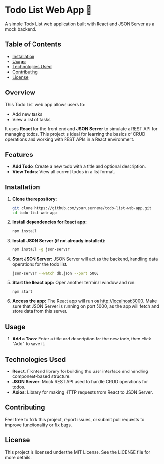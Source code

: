 # Todo List Web App 📝

A simple Todo List web application built with React and JSON Server as a mock backend.

## Table of Contents

- [Installation](#installation)
- [Usage](#usage)
- [Technologies Used](#technologies-used)
- [Contributing](#contributing)
- [License](#license)

## Overview
This Todo List web app allows users to:
- Add new tasks
- View a list of tasks


It uses **React** for the front end and **JSON Server** to simulate a REST API for managing todos. This project is ideal for learning the basics of CRUD operations and working with REST APIs in a React environment.

## Features
- **Add Todo**: Create a new todo with a title and optional description.
- **View Todos**: View all current todos in a list format.


## Installation

1. **Clone the repository:**
   ```bash
   git clone https://github.com/yourusername/todo-list-web-app.git
   cd todo-list-web-app
2. **Install dependencies for React app:**
   ```bash
   npm install

3. **Install JSON Server (if not already installed):**
   ```bash
   npm install -g json-server

4. **Start JSON Server:**
   JSON Server will act as the backend, handling data operations for the todo list.
   ```bash
   json-server --watch db.json --port 5000

5. **Start the React app:**
   Open another terminal window and run:
   ```bash
   npm start
6. **Access the app:**
   The React app will run on [http://localhost:3000](http://localhost:3000). Make sure that JSON Server is running on port 5000, as the app will fetch and store data from this server.

## Usage
1. **Add a Todo**: Enter a title and description for the new todo, then click "Add" to save it.



## Technologies Used
- **React**: Frontend library for building the user interface and handling component-based structure.
- **JSON Server**: Mock REST API used to handle CRUD operations for todos.
- **Axios**: Library for making HTTP requests from React to JSON Server.

## Contributing
Feel free to fork this project, report issues, or submit pull requests to improve functionality or fix bugs.

## License
This project is licensed under the MIT License. See the LICENSE file for more details.
